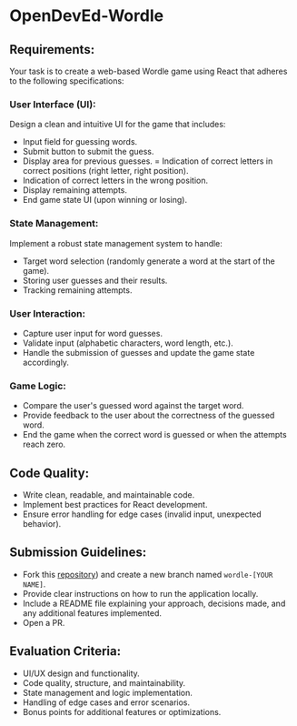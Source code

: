 # OpenDevEd-Wordle
## Requirements:
Your task is to create a web-based Wordle game using React that adheres to the following specifications:

### User Interface (UI):

Design a clean and intuitive UI for the game that includes:

- Input field for guessing words.
- Submit button to submit the guess.
- Display area for previous guesses.
= Indication of correct letters in correct positions (right letter, right position).
- Indication of correct letters in the wrong position.
- Display remaining attempts.
- End game state UI (upon winning or losing).

### State Management:

Implement a robust state management system to handle:

- Target word selection (randomly generate a word at the start of the game).
- Storing user guesses and their results.
- Tracking remaining attempts.

### User Interaction:

- Capture user input for word guesses.
- Validate input (alphabetic characters, word length, etc.).
- Handle the submission of guesses and update the game state accordingly.


### Game Logic:

- Compare the user's guessed word against the target word.
- Provide feedback to the user about the correctness of the guessed word.
- End the game when the correct word is guessed or when the attempts reach zero.

## Code Quality:

- Write clean, readable, and maintainable code.
- Implement best practices for React development.
- Ensure error handling for edge cases (invalid input, unexpected behavior).

## Submission Guidelines:

- Fork this [repository](https://github.com/OpenDevEd/OpenDevEd-wordle/)) and create a new branch named `wordle-[YOUR NAME]`.
- Provide clear instructions on how to run the application locally.
- Include a README file explaining your approach, decisions made, and any additional features implemented.
- Open a PR.

## Evaluation Criteria:

- UI/UX design and functionality.
- Code quality, structure, and maintainability.
- State management and logic implementation.
- Handling of edge cases and error scenarios.
- Bonus points for additional features or optimizations.
